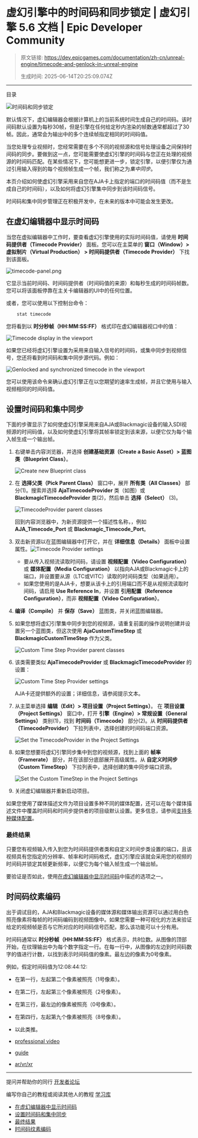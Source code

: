 # 虚幻引擎中的时间码和同步锁定 | 虚幻引擎 5.6 文档 | Epic Developer Community

> 原文链接: https://dev.epicgames.com/documentation/zh-cn/unreal-engine/timecode-and-genlock-in-unreal-engine
> 
> 生成时间: 2025-06-14T20:25:09.074Z

---

目录

![时间码和同步锁定](https://dev.epicgames.com/community/api/documentation/image/434e3d88-0662-49dc-90b6-435ba0973acb?resizing_type=fill&width=1920&height=335)

默认情况下，虚幻编辑器会根据计算机上的当前系统时间生成自己的时间码。该时间码默认设置为每秒30帧，但是引擎在任何给定秒内渲染的帧数通常都超过了30帧。因此，通常会为输出中的多个连续帧指定相同的时间码值。

当您处理专业视频时，您经常需要在多个不同的视频源和信号处理设备之间保持时间码的同步。要做到这一点，您可能需要使虚幻引擎的时间码与您正在处理的视频源的时间码匹配。在某些情况下，您可能想更进一步，锁定引擎，以便引擎仅为通过引用输入得到的每个视频帧生成一个帧，我们称之为*集中同步*。

本页介绍如何使虚幻引擎采用来自您在AJA卡上指定的端口的时间码值（而不是生成自己的时间码），以及如何将虚幻引擎集中同步到该时间码信号。

时间码和集中同步管理正在积极开发中，在未来的版本中可能会发生更改。

## 在虚幻编辑器中显示时间码

当您在虚拟编辑器中工作时，要查看虚幻引擎使用的实际时间码值，请使用 **时间码提供者（Timecode Provider）** 面板。您可以在主菜单的 **窗口（Window）> 虚拟制片（Virtual Production） > 时间码提供者（Timecode Provider）** 下找到该面板。

![](https://d1iv7db44yhgxn.cloudfront.net/documentation/images/b3b5f12c-157d-412a-9389-94fe87da84ed/01-timecode-provider_ue5.png "timecode-panel.png")

它显示当前时间码、时间码提供者（时间码值的来源）和每秒生成的时间码帧数。您可以将该面板停靠在主关卡编辑器的UI中的任何位置。

或者，您可以使用以下控制台命令：

```cpp
	stat timecode

```

您将看到以 **时分秒帧（HH:MM:SS:FF）** 格式印在虚幻编辑器视口中的值：

![Timecode display in the viewport](https://d1iv7db44yhgxn.cloudfront.net/documentation/images/6a22cb20-f2f8-49f4-931c-0e51548a1891/02-timecode-viewport_ue5.png "Timecode display in the viewport")

如果您已经将虚幻引擎设置为采用来自输入信号的时间码，或集中同步到视频信号，您还将看到时间码和集中同步源代码。例如：

![Genlocked and synchronized timecode in the viewport](https://d1iv7db44yhgxn.cloudfront.net/documentation/images/5d8e94ac-8968-4d4a-86c8-bb8c6c59c81a/03-timecode-source-aja_ue5.png "Genlocked and synchronized timecode in the viewport")

您可以使用该命令来确认虚幻引擎正在以您期望的速率生成帧，并且它使用与输入视频相同的时间码值。

## 设置时间码和集中同步

下面的步骤显示了如何使虚幻引擎采用来自AJA或Blackmagic设备的输入SDI视频源的时间码值，以及如何使虚幻引擎将其帧率锁定到该来源，以便它仅为每个输入帧生成一个输出帧。

1.  右键单击内容浏览器，并选择 **创建基础资源（Create a Basic Asset）> 蓝图类（Blueprint Class）**。
    
    ![Create new Blueprint class](https://d1iv7db44yhgxn.cloudfront.net/documentation/images/dc5293aa-5843-4d8a-9f38-955adabe95c9/04-new-blueprint-class_ue5.png "Create new Blueprint class")
2.  在 **选择父类（Pick Parent Class）** 窗口中，展开 **所有类（All Classes）** 部分(1)。搜索并选择 **AjaTimecodeProvider** 类（如图）或 **BlackmagicTimecodeProvider** 类(2)，然后单击 **选择（Select）** (3)。
    
    ![TimecodeProvider parent classes](https://d1iv7db44yhgxn.cloudfront.net/documentation/images/4f1c29a9-c9c9-43af-b0a3-c8d6bb48824c/05-choose-blueprint-class_ue5.png "TimecodeProvider parent classes")
    
    回到内容浏览器中，为新资源提供一个描述性名称，，例如 **AJA\_Timecode\_Port** 或 **Blackmagic\_Timecode\_Port**。
    
3.  双击新资源以在蓝图编辑器中打开它，并在 **详细信息（Details）** 面板中设置属性。![Timecode Provider settings](https://d1iv7db44yhgxn.cloudfront.net/documentation/images/40ff40f9-5aa0-4cf2-ad18-816fd0c26e81/06-class-details_ue5.png "Timecode Provider settings")
    -   要从传入视频流读取时间码，请设置 **视频配置（Video Configuration）** 或 **媒体配置（Media Configuration）** 以指向AJA或Blackmagic卡上的端口，并设置要从源（LTC或VITC）读取的时间码类型（如果适用）。
    -   如果您使用的是AJA卡，想要从该卡上的引用端口而不是从视频流读取时间码，请启用 **Use Reference In**，并设置 **引用配置（Reference Configuration）**，而非 **视频配置（Video Configuration）**。
4.  **编译（Compile）** 并 **保存（Save）** 蓝图类，并关闭蓝图编辑器。
5.  如果您想将虚幻引擎集中同步到您的视频源，请重复前面的操作说明创建并设置另一个蓝图类，但这次使用 **AjaCustomTimeStep** 或 **BlackmagicCustomTimeStep** 作为父类。
    
    ![Custom Time Step Provider parent classes](https://d1iv7db44yhgxn.cloudfront.net/documentation/images/92ac6aed-51a7-44c4-b3ab-ff289108801c/07-class-custom-time-step_ue5.png "Custom Time Step Provider parent classes")
6.  该类需要类似 **AjaTimecodeProvider** 或 **BlackmagicTimecodeProvider** 的设置：
    
    ![Custom Time Step Provider settings](https://d1iv7db44yhgxn.cloudfront.net/documentation/images/2a721416-7a9b-4b90-96f8-9a7024a2279e/08-custom-class-details_ue5.png "Custom Time Step Provider settings")
    
    AJA卡还提供额外的设置；详细信息，请参阅提示文本。
    
7.  从主菜单选择 **编辑（Edit）> 项目设置（Project Settings）**。 在 **项目设置（Project Settings）** 窗口中，打开 **引擎（Engine）> 常规设置（General Settings）** 类别(1)，找到 **时间码（Timecode）** 部分(2)。从 **时间码提供者（TimecodeProvider）** 下拉列表中，选择创建的时间码端口资源。
    
    ![Set the TimecodeProvider in the Project Settings](https://d1iv7db44yhgxn.cloudfront.net/documentation/images/af2427e5-dfb1-4d01-8978-4afaa7e537e4/09-timecode-provider_ue5.png "Set the TimecodeProvider in the Project Settings")
8.  如果您想要将虚幻引擎同步集中到您的视频源，找到上面的 **帧率（Framerate）** 部分，并在该部分底部展开高级属性。从 **自定义时间步（Custom TimeStep）** 下拉列表中，选择创建的集中同步端口资源。
    
    ![Set the Custom TimeStep in the Project Settings](https://d1iv7db44yhgxn.cloudfront.net/documentation/images/ec4742a8-2ff5-4ea7-9245-e80ada01ec16/10-custom-time-step_ue5.png "Set the Custom TimeStep in the Project Settings")
9.  关闭虚幻编辑器并重新启动项目。

如果您使用了媒体描述文件为项目设置多种不同的媒体配置，还可以在每个媒体描述文件中覆盖时间码和时间步提供者的项目级默认设置。更多信息，请参阅[支持多种媒体配置](/documentation/zh-cn/unreal-engine/supporting-multiple-media-configurations-in-unreal-engine)。

### 最终结果

只要您有视频输入传入到您为时间码提供者类和自定义时间步类设置的端口，且该视频具有您指定的分辨率、帧率和时间码格式，虚幻引擎应该就会采用您的视频的时间码并锁定其帧更新频率，以便它为每个输入帧生成一个输出帧。

要验证是否如此，使用[在虚幻编辑器中显示时间码](/documentation/zh-cn/unreal-engine/timecode-and-genlock-in-unreal-engine#%E5%9C%A8%E8%99%9A%E5%B9%BB%E7%BC%96%E8%BE%91%E5%99%A8%E4%B8%AD%E6%98%BE%E7%A4%BA%E6%97%B6%E9%97%B4%E7%A0%81)中描述的选项之一。

## 时间码纹素编码

出于调试目的，AJA和Blackmagic设备的媒体源和媒体输出资源可以通过用白色照亮像素将每帧的时间码编码到视频图像中。如果您需要一种可视化的方法来验证给定的视频帧是否与它所对应的时间码信号匹配，那么该功能可以十分有用。

时间码通常以 **时分秒帧（HH:MM:SS:FF）** 格式表示，共8位数。从图像的顶部开始，在纹理输出中为每个数字指定一行。在每一行中，从图像的左边到时间码数字的值进行计数，以找到表示时间码值的像素。最左边的像素为0号像素。

例如，假定时间码值为12:08:44:12:

-   在第一行，左起第二个像素被照亮（1号像素）。
-   在第二行，左起第三个像素被照亮（2号像素）。
-   在第三行，最左边的像素被照亮（0号像素）。
-   在第四行，左起第九个像素被照亮（8号像素）。
-   以此类推。

-   [professional video](https://dev.epicgames.com/community/search?query=professional%20video)
-   [guide](https://dev.epicgames.com/community/search?query=guide)
-   [ar/vr/xr](https://dev.epicgames.com/community/search?query=ar%2Fvr%2Fxr)

* * *

提问并帮助你的同行 [开发者论坛](https://forums.unrealengine.com/categories?tag=unreal-engine)

编写你自己的教程或阅读其他人的教程 [学习库](https://dev.epicgames.com/community/unreal-engine/learning)

-   [在虚幻编辑器中显示时间码](/documentation/zh-cn/unreal-engine/timecode-and-genlock-in-unreal-engine#%E5%9C%A8%E8%99%9A%E5%B9%BB%E7%BC%96%E8%BE%91%E5%99%A8%E4%B8%AD%E6%98%BE%E7%A4%BA%E6%97%B6%E9%97%B4%E7%A0%81)
-   [设置时间码和集中同步](/documentation/zh-cn/unreal-engine/timecode-and-genlock-in-unreal-engine#%E8%AE%BE%E7%BD%AE%E6%97%B6%E9%97%B4%E7%A0%81%E5%92%8C%E9%9B%86%E4%B8%AD%E5%90%8C%E6%AD%A5)
-   [最终结果](/documentation/zh-cn/unreal-engine/timecode-and-genlock-in-unreal-engine#%E6%9C%80%E7%BB%88%E7%BB%93%E6%9E%9C)
-   [时间码纹素编码](/documentation/zh-cn/unreal-engine/timecode-and-genlock-in-unreal-engine#%E6%97%B6%E9%97%B4%E7%A0%81%E7%BA%B9%E7%B4%A0%E7%BC%96%E7%A0%81)